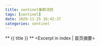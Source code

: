 ```yaml
---
title: sentinel集群流控
tags: [sentinel]
date: 2020-11-25 16:42:37
categories: sentinel
---
```

** {{ title }} ** <Excerpt in index | 首页摘要>


<!-- more -->

#### 

![]()

